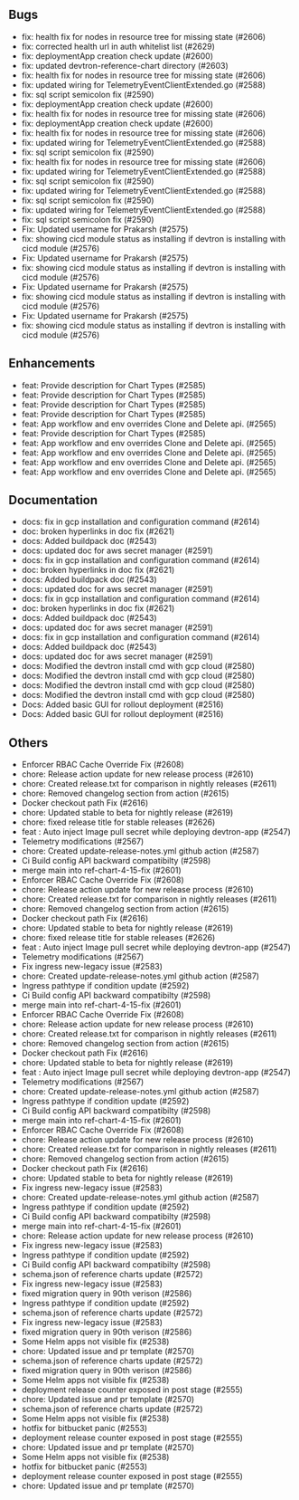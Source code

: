 ## Bugs
- fix: health fix for nodes in resource tree for missing state (#2606)
- fix: corrected health url in auth whitelist list (#2629)
- fix: deploymentApp creation check update (#2600)
- fix: updated devtron-reference-chart directory (#2603)
- fix: health fix for nodes in resource tree for missing state (#2606)
- fix: updated wiring for TelemetryEventClientExtended.go (#2588)
- fix: sql script semicolon fix (#2590)
- fix: deploymentApp creation check update (#2600)
- fix: health fix for nodes in resource tree for missing state (#2606)
- fix: deploymentApp creation check update (#2600)
- fix: health fix for nodes in resource tree for missing state (#2606)
- fix: updated wiring for TelemetryEventClientExtended.go (#2588)
- fix: sql script semicolon fix (#2590)
- fix: health fix for nodes in resource tree for missing state (#2606)
- fix: updated wiring for TelemetryEventClientExtended.go (#2588)
- fix: sql script semicolon fix (#2590)
- fix: updated wiring for TelemetryEventClientExtended.go (#2588)
- fix: sql script semicolon fix (#2590)
- fix: updated wiring for TelemetryEventClientExtended.go (#2588)
- fix: sql script semicolon fix (#2590)
- Fix: Updated username for Prakarsh (#2575)
- fix: showing cicd module status as installing if devtron is installing with cicd module (#2576)
- Fix: Updated username for Prakarsh (#2575)
- fix: showing cicd module status as installing if devtron is installing with cicd module (#2576)
- Fix: Updated username for Prakarsh (#2575)
- fix: showing cicd module status as installing if devtron is installing with cicd module (#2576)
- Fix: Updated username for Prakarsh (#2575)
- fix: showing cicd module status as installing if devtron is installing with cicd module (#2576)
## Enhancements
- feat: Provide description for Chart Types (#2585)
- feat: Provide description for Chart Types (#2585)
- feat: Provide description for Chart Types (#2585)
- feat: Provide description for Chart Types (#2585)
- feat: App workflow and env overrides Clone and Delete api. (#2565)
- feat: Provide description for Chart Types (#2585)
- feat: App workflow and env overrides Clone and Delete api. (#2565)
- feat: App workflow and env overrides Clone and Delete api. (#2565)
- feat: App workflow and env overrides Clone and Delete api. (#2565)
- feat: App workflow and env overrides Clone and Delete api. (#2565)
## Documentation
- docs: fix in gcp installation and configuration command (#2614)
- doc: broken hyperlinks in doc fix (#2621)
- docs: Added buildpack doc (#2543)
- docs: updated doc for aws secret manager  (#2591)
- docs: fix in gcp installation and configuration command (#2614)
- doc: broken hyperlinks in doc fix (#2621)
- docs: Added buildpack doc (#2543)
- docs: updated doc for aws secret manager  (#2591)
- docs: fix in gcp installation and configuration command (#2614)
- doc: broken hyperlinks in doc fix (#2621)
- docs: Added buildpack doc (#2543)
- docs: updated doc for aws secret manager  (#2591)
- docs: fix in gcp installation and configuration command (#2614)
- docs: Added buildpack doc (#2543)
- docs: updated doc for aws secret manager  (#2591)
- docs: Modified the devtron install cmd with gcp cloud (#2580)
- docs: Modified the devtron install cmd with gcp cloud (#2580)
- docs: Modified the devtron install cmd with gcp cloud (#2580)
- docs: Modified the devtron install cmd with gcp cloud (#2580)
- Docs: Added basic GUI for rollout deployment (#2516)
- Docs: Added basic GUI for rollout deployment (#2516)
## Others
- Enforcer RBAC Cache Override Fix (#2608)
- chore: Release action update for new release process (#2610)
- chore: Created release.txt for comparison in nightly releases (#2611)
- chore: Removed changelog section from action (#2615)
- Docker checkout path Fix (#2616)
- chore: Updated stable to beta for nightly release (#2619)
- chore: fixed release title for stable releases (#2626)
- feat : Auto inject Image pull secret while deploying devtron-app (#2547)
- Telemetry modifications (#2567)
- chore: Created update-release-notes.yml github action (#2587)
- Ci Build config API backward compatibilty (#2598)
- merge main into ref-chart-4-15-fix (#2601)
- Enforcer RBAC Cache Override Fix (#2608)
- chore: Release action update for new release process (#2610)
- chore: Created release.txt for comparison in nightly releases (#2611)
- chore: Removed changelog section from action (#2615)
- Docker checkout path Fix (#2616)
- chore: Updated stable to beta for nightly release (#2619)
- chore: fixed release title for stable releases (#2626)
- feat : Auto inject Image pull secret while deploying devtron-app (#2547)
- Telemetry modifications (#2567)
- Fix ingress new-legacy issue (#2583)
- chore: Created update-release-notes.yml github action (#2587)
- Ingress pathtype if condition update (#2592)
- Ci Build config API backward compatibilty (#2598)
- merge main into ref-chart-4-15-fix (#2601)
- Enforcer RBAC Cache Override Fix (#2608)
- chore: Release action update for new release process (#2610)
- chore: Created release.txt for comparison in nightly releases (#2611)
- chore: Removed changelog section from action (#2615)
- Docker checkout path Fix (#2616)
- chore: Updated stable to beta for nightly release (#2619)
- feat : Auto inject Image pull secret while deploying devtron-app (#2547)
- Telemetry modifications (#2567)
- chore: Created update-release-notes.yml github action (#2587)
- Ingress pathtype if condition update (#2592)
- Ci Build config API backward compatibilty (#2598)
- merge main into ref-chart-4-15-fix (#2601)
- Enforcer RBAC Cache Override Fix (#2608)
- chore: Release action update for new release process (#2610)
- chore: Created release.txt for comparison in nightly releases (#2611)
- chore: Removed changelog section from action (#2615)
- Docker checkout path Fix (#2616)
- chore: Updated stable to beta for nightly release (#2619)
- Fix ingress new-legacy issue (#2583)
- chore: Created update-release-notes.yml github action (#2587)
- Ingress pathtype if condition update (#2592)
- Ci Build config API backward compatibilty (#2598)
- merge main into ref-chart-4-15-fix (#2601)
- chore: Release action update for new release process (#2610)
- Fix ingress new-legacy issue (#2583)
- Ingress pathtype if condition update (#2592)
- Ci Build config API backward compatibilty (#2598)
- schema.json of reference charts update  (#2572)
- Fix ingress new-legacy issue (#2583)
- fixed migration query in 90th verison (#2586)
- Ingress pathtype if condition update (#2592)
- schema.json of reference charts update  (#2572)
- Fix ingress new-legacy issue (#2583)
- fixed migration query in 90th verison (#2586)
- Some Helm apps not visible fix (#2538)
- chore: Updated issue and pr template (#2570)
- schema.json of reference charts update  (#2572)
- fixed migration query in 90th verison (#2586)
- Some Helm apps not visible fix (#2538)
- deployment release counter exposed in post stage (#2555)
- chore: Updated issue and pr template (#2570)
- schema.json of reference charts update  (#2572)
- Some Helm apps not visible fix (#2538)
- hotfix for bitbucket panic  (#2553)
- deployment release counter exposed in post stage (#2555)
- chore: Updated issue and pr template (#2570)
- Some Helm apps not visible fix (#2538)
- hotfix for bitbucket panic  (#2553)
- deployment release counter exposed in post stage (#2555)
- chore: Updated issue and pr template (#2570)
